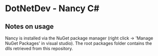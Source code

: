 # DotNetDev - Nancy C#

## Notes on usage
Nancy is installed via the NuGet package manager (right click -> 'Manage NuGet Packages' in visual studio).  The root packages folder contains the dlls retrieved from this repository.